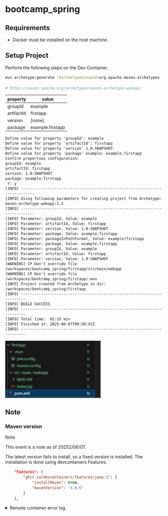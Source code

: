 # bootcamp_spring

## Requirements

- Docker must be installed on the host machine.

## Setup Project

Perform the following steps on the Dev Container.

```bash
mvn archetype:generate -DarchetypeGroupId=org.apache.maven.archetypes -DarchetypeArtifactId=maven-archetype-webapp -DarchetypeVersion=1.5

# https://maven.apache.org/archetypes/maven-archetype-webapp/
```

|property|value|
|--|--|
|groupId|example|
|artifactId|firstapp|
|version|[none]|
|package|example.firstapp|

```
Define value for property 'groupId': example
Define value for property 'artifactId': firstapp
Define value for property 'version' 1.0-SNAPSHOT: 
Define value for property 'package' example: example.firstapp
Confirm properties configuration:
groupId: example
artifactId: firstapp
version: 1.0-SNAPSHOT
package: example.firstapp
 Y: y
[INFO] ----------------------------------------------------------------------------
[INFO] Using following parameters for creating project from Archetype: maven-archetype-webapp:1.5
[INFO] ----------------------------------------------------------------------------
[INFO] Parameter: groupId, Value: example
[INFO] Parameter: artifactId, Value: firstapp
[INFO] Parameter: version, Value: 1.0-SNAPSHOT
[INFO] Parameter: package, Value: example.firstapp
[INFO] Parameter: packageInPathFormat, Value: example/firstapp
[INFO] Parameter: package, Value: example.firstapp
[INFO] Parameter: groupId, Value: example
[INFO] Parameter: artifactId, Value: firstapp
[INFO] Parameter: version, Value: 1.0-SNAPSHOT
[WARNING] CP Don't override file /workspaces/bootcamp_spring/firstapp/src/main/webapp
[WARNING] CP Don't override file /workspaces/bootcamp_spring/firstapp/.mvn
[INFO] Project created from Archetype in dir: /workspaces/bootcamp_spring/firstapp
[INFO] ------------------------------------------------------------------------
[INFO] BUILD SUCCESS
[INFO] ------------------------------------------------------------------------
[INFO] Total time:  01:15 min
[INFO] Finished at: 2025-06-07T09:50:41Z
[INFO] ------------------------------------------------------------------------
```

![Congratulations!!](doc/setup1.png)

## Note

### Maven version

> [!NOTE]
> This event is a note as of 20252/06/07.

The latest version fails to install, so a fixed version is installed.
The installation is done using devcontainers Features.

```json
	"features": {
    	"ghcr.io/devcontainers/features/java:1": {
			"installMaven": true,
			"mavenVersion": "3.8.6"
		}
	},
```

<details>
<summary>Remote container error log</summary>

```
######################################################################## 100.0%
19.93
19.93 Repackaging Java 24.0.1-tem...
35.23
35.23 Done repackaging...
37.80
37.80 Installing: java 24.0.1-tem
40.56 Done installing!
40.56
40.56
40.56 Setting java 24.0.1-tem as default.
41.46 4 archive(s) flushed, freeing 137M        /usr/local/sdkman/tmp.
41.48 1 archive(s) flushed, freeing 8.0K        /usr/local/sdkman/var/metadata.
42.11 0 archive(s) flushed, freeing 4.0K        /usr/local/sdkman/tmp.
44.08
44.08 Downloading: maven 3.9.9
44.08
44.08 In progress...
44.08
44.29 #=#=#
######################################################################## 100.0%
45.37
45.37 Stop! The archive was corrupt and has been removed! Please try installing
again.
45.38 ERROR: Feature "Java (via SDKMAN!)" (ghcr.io/devcontainers/features/java)
failed to install! Look at the documentation at https://github.com/devcontainers
/features/tree/main/src/java for help troubleshooting this error.
------
ERROR: failed to solve: process "/bin/sh -c cp -ar /tmp/build-features-src/java_
0 /tmp/dev-container-features  && chmod -R 0755 /tmp/dev-container-features/java
_0  && cd /tmp/dev-container-features/java_0  && chmod +x ./devcontainer-feature
s-install.sh  && ./devcontainer-features-install.sh  && rm -rf /tmp/dev-containe
r-features/java_0" did not complete successfully: exit code: 1
```

</details>

